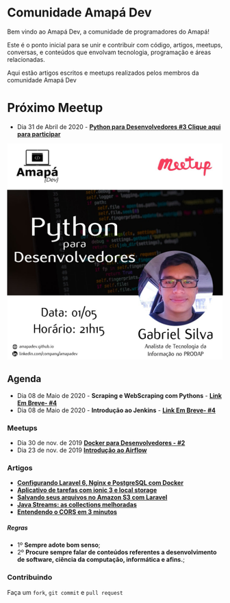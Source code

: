 # Comunidade Amapá Dev

Bem vindo ao Amapá Dev, a comunidade de programadores do Amapá!

Este é o ponto inicial para se unir e contribuir com código, artigos, meetups, conversas, e conteúdos que envolvam tecnologia, programação e áreas relacionadas.

Aqui estão artigos escritos e meetups realizados pelos membros da comunidade Amapá Dev
# Próximo Meetup 
- Dia 31 de Abril de 2020 - [ **Python para Desenvolvedores #3 Clique aqui para participar** ](meet.google.com/nsk-mmkv-obv)

![image](https://raw.githubusercontent.com/amapadev/amapadev.github.io/master/img/python_para_devs.jpeg)




## Agenda 
- Dia 08 de Maio de 2020 - **Scraping e WebScraping com Pythons** - [ **Link Em Breve- #4**](#)
- Dia 08 de Maio de 2020 - **Introdução ao Jenkins** - [ **Link Em Breve- #4**](#)


### Meetups 
- Dia 30 de nov. de 2019  [ **Docker para Desenvolvedores - #2**](https://www.youtube.com/watch?v=KJ22FQFD2S4)
- Dia 23 de nov. de 2019  [ **Introdução ao Airflow**](https://www.youtube.com/watch?v=Dik5-_NYAA0&feature=youtu.be)



### Artigos

- [ **Configurando Laravel 6, Nginx e PostgreSQL com Docker**](https://medium.com/@vhsilva.ap/configurando-laravel-6-nginx-e-postgresql-com-docker-9ad29c53d5)
- [ **Aplicativo de tarefas com ionic 3 e local storage**](https://medium.com/@juniorsnts123/aplicativo-de-tarefas-com-ionic-3-e-local-storage-cbaa9565046)
- [ **Salvando seus arquivos no Amazon S3 com Laravel**](https://medium.com/@ediltondanniken/salvando-seus-arquivos-no-amazon-s3-com-laravel-f20d389c6185)
- [ **Java Streams: as collections melhoradas**](https://medium.com/@thiagomedeiros_58357/java-streams-as-collections-melhoradas-4ccb436646c3)
- [**Entendendo o CORS em 3 minutos**](https://medium.com/@thiagomedeiros_58357/entendendo-cors-em-2-minutos-f77f68dd3385)



##### Regras
  - 1º **Sempre adote bom senso**;
  - 2º **Procure sempre falar de conteúdos referentes a desenvolvimento de software, ciência da computação, informática e afins.**;



### Contribuindo

Faça um `fork`, `git commit` e `pull request`
